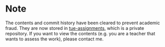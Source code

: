 # Note

The contents and commit history have been cleared to prevent academic fraud. They are now stored in [tue-assignments](https://github.com/hozuki/tue-assignments), which is a private repository. If you want to view the contents (e.g. you are a teacher that wants to assess the work), please contact me.
